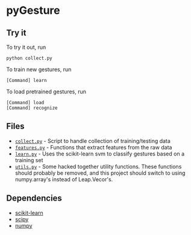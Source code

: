 pyGesture
=========

Try it
------

To try it out, run

    python collect.py

To train new gestures, run

    [Command] learn

To load pretrained gestures, run

    [Command] load
    [Command] recognize

Files
-----

* [`collect.py`](https://github.com/hbradlow/pyGesture/blob/master/collect.py) - Script to handle collection of training/testing data
* [`features.py`](https://github.com/hbradlow/pyGesture/blob/master/features.py) - Functions that extract features from the raw data
* [`learn.py`](https://github.com/hbradlow/pyGesture/blob/master/learn.py) - Uses the scikit-learn svm to classify gestures based on a training set
* [`utils.py`](https://github.com/hbradlow/pyGesture/blob/master/utils.py) - Some hacked together utility functions. These functions should probably be removed, and this project should switch to using numpy.array's instead of Leap.Vecor's.

Dependencies
------------

* [scikit-learn](http://scikit-learn.org/)
* [scipy](http://www.scipy.org/)
* [numpy](http://numpy.scipy.org/)
